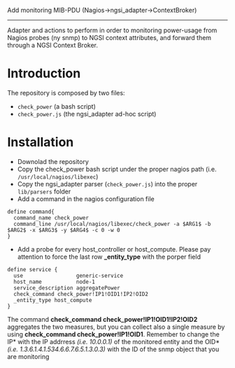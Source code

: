 Add monitoring MIB-PDU (Nagios->ngsi_adapter->ContextBroker)
_____________________________________________________________


Adapter and actions to perform in order to monitoring power-usage from Nagios probes (ny snmp) to NGSI context
attributes, and forward them through a NGSI Context Broker.

Introduction
============

The repository is composed by two files:
- `check_power` (a bash script)
- `check_power.js` (the ngsi_adapter ad-hoc script)

Installation
============

- Downolad the repository
- Copy the check_power bash script under the proper nagios path (i.e. `/usr/local/nagios/libexec`)
- Copy the ngsi_adapter parser (`check_power.js`) into the proper `lib/parsers` folder
- Add a command in the nagios configuration file
```
define command{
  command_name check_power
  command_line /usr/local/nagios/libexec/check_power -a $ARG1$ -b $ARG2$ -x $ARG3$ -y $ARG4$ -c 0 -w 0
}
```
- Add a probe for every host_controller or host_compute. Please pay attention to force the last row **_entity_type** with the porper field
```
define service {
  use                 generic-service
  host_name           node-1
  service_description aggregatePower
  check_command check_power!IP1!OID1!IP2!OID2
  _entity_type host_compute
}
```
The command **check_command check_power!IP1!OID1!IP2!OID2** aggregates the two measures, but you can collect also a single measure by using  **check_command check_power!IP1!OID1**.
Remember to change the IP\* with the IP addrress *(i.e. 10.0.0.1)* of the monitored entity and the OID\* *(i.e. 1.3.6.1.4.1.534.6.6.7.6.5.1.3.0.3)* with the ID of the snmp object that you are monitoring

